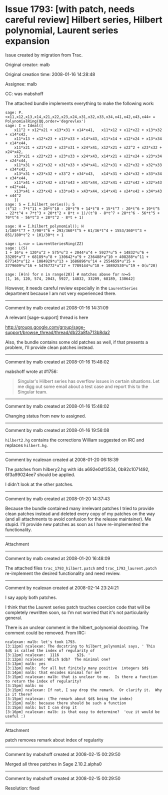 # Issue 1793: [with patch, needs careful review] Hilbert series, Hilbert polynomial, Laurent series expansion

Issue created by migration from Trac.

Original creator: malb

Original creation time: 2008-01-16 14:28:48

Assignee: malb

CC:  was mabshoff

The attached bundle implements everything to make the following work:


```
sage: P.<x11,x12,x13,x14,x21,x22,x23,x24,x31,x32,x33,x34,x41,x42,x43,x44> = PolynomialRing(QQ,order='degrevlex')
sage: I = Ideal([
    x11^2 + x12*x21 + x13*x31 + x14*x41,   x11*x12 + x12*x22 + x13*x32 + x14*x42,
    x11*x13 + x12*x23 + x13*x33 + x14*x43, x11*x14 + x12*x24 + x13*x34 + x14*x44,
    x11*x21 + x21*x22 + x23*x31 + x24*x41, x12*x21 + x22^2 + x23*x32 + x24*x42,
    x13*x21 + x22*x23 + x23*x33 + x24*x43, x14*x21 + x22*x24 + x23*x34 + x24*x44,
    x11*x31 + x21*x32 + x31*x33 + x34*x41, x12*x31 + x22*x32 + x32*x33 + x34*x42,
    x13*x31 + x23*x32 + x33^2 + x34*x43,   x14*x31 + x24*x32 + x33*x34 + x34*x44,
    x11*x41 + x21*x42 + x31*x43 + x41*x44, x12*x41 + x22*x42 + x32*x43 + x42*x44,
    x13*x41 + x23*x42 + x33*x43 + x43*x44, x14*x41 + x24*x42 + x34*x43 + x44^2
    ])
sage: S = I.hilbert_series(); S
(t^12 - 7*t^11 + 20*t^10 - 28*t^9 + 14*t^8 + 15*t^7 - 20*t^6 + 19*t^5 - 22*t^4 + 7*t^3 + 20*t^2 + 8*t + 1)/(t^8 - 8*t^7 + 28*t^6 - 56*t^5 + 70*t^4 - 56*t^3 + 28*t^2 - 8*t + 1)

sage: H = I.hilbert_polynomial(); H
1/180*t^7 + 7/90*t^6 + 293/360*t^5 + 61/36*t^4 + 1553/360*t^3 + 851/180*t^2 + 101/30*t + 1

sage: L.<u> = LaurentSeriesRing(ZZ)
sage: L(S)
1 + 16*u + 120*u^2 + 575*u^3 + 2044*u^4 + 5927*u^5 + 14832*u^6 + 33209*u^7 + 68189*u^8 + 130642*u^9 + 236488*u^10 + 408288*u^11 + 677143*u^12 + 1084929*u^13 + 1686896*u^14 + 2554659*u^15 + 3779609*u^16 + 5476772*u^17 + 7789144*u^18 + 10892530*u^19 + O(u^20)

sage: [H(n) for n in range(20)] # matches above for n>=5
[1, 16, 120, 574, 2043, 5927, 14832, 33209, 68189, 130642]
```


However, it needs careful review especially in the `LaurentSeries` department because I am not very experienced there.


---

Comment by malb created at 2008-01-16 14:31:09

A relevant [sage-support] thread is here

http://groups.google.com/group/sage-support/browse_thread/thread/db22a8fa713b8da2

Also, the bundle contains some old patches as well, if that presents a problem, I'll provide clean patches instead.


---

Comment by malb created at 2008-01-16 15:48:02

mabshoff wrote at #1756:
> Singular's Hilbert series has overflow issues in certain situations. Let me digg 
> out some email about a test case and report this to the Singular team.


---

Comment by malb created at 2008-01-16 15:48:02

Changing status from new to assigned.


---

Comment by malb created at 2008-01-16 19:56:08

`hilbert2.hg` contains the corrections William suggested on IRC and replaces `hilbert.hg`.


---

Comment by ncalexan created at 2008-01-20 06:18:39

The patches from hilbery2.hg with ids a692e0df3534, 0b92c1071492, 6f3a99024ee7 should be applied.

I didn't look at the other patches.


---

Comment by malb created at 2008-01-20 14:37:43

Because the bundle contained many irrelevant patches I tried to provide clean patches instead and deleted every copy of my patches on the way (and all attachments to avoid confusion for the release maintainer). Me stupid. I'll provide new patches as soon as I have re-implemented the functionality.


---

Attachment


---

Comment by malb created at 2008-01-20 16:48:09

The attached files `trac_1793_hilbert.patch` and `trac_1793_laurent.patch` re-implement the desired functionality and need review.


---

Comment by ncalexan created at 2008-02-14 23:24:21

I say apply both patches.

I think that the Laurent series patch touches coercion code that will be completely rewritten soon, so I'm not worried that it's not particularily general.

There is an unclear comment in the hilbert_polynomial docstring.  The comment could be removed.  From IRC:

```
ncalexan: malb: let's took 1793.
[3:12pm] ncalexan: The docstring to hilbert_polynomial says, ' This $d$ is called the index of regularity of
[3:12pm] ncalexan:  1116        $I$. '
[3:12pm] ncalexan: Which $d$?  The minimal one?
[3:13pm] malb: yes
[3:13pm] malb:  for all but finitely many positive  integers $d$
[3:14pm] malb: that encodes minimal for me?
[3:15pm] ncalexan: malb: that is unclear to me.  Is there a function to return the index of regularity?
[3:15pm] malb: no
[3:15pm] ncalexan: If not, I say drop the remark.  Or clarify it.  Why is it there?
[3:15pm] ncalexan: (The remark about $d$ being the index)
[3:15pm] malb: because there should be such a function
[3:15pm] malb: but I can drop it
[3:16pm] ncalexan: malb: is that easy to determine?  'cuz it would be useful :)
```



---

Attachment

patch removes remark about index of regularity


---

Comment by mabshoff created at 2008-02-15 00:29:50

Merged all three patches in Sage 2.10.2.alpha0


---

Comment by mabshoff created at 2008-02-15 00:29:50

Resolution: fixed
